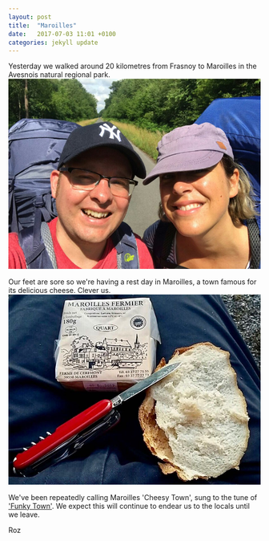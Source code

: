 ```yaml
---
layout: post
title:  "Maroilles"
date:   2017-07-03 11:01 +0100
categories: jekyll update
---
```

Yesterday we walked around 20 kilometres from Frasnoy to Maroilles in the Avesnois natural regional park.
![roz and tom walking in the forest](https://github.com/tombye/trexit/raw/gh-pages/assets/images/roz-and-tom-walking-in-the-forest-800x601.jpg)

Our feet are sore so we're having a rest day in Maroilles, a town famous for its delicious cheese. Clever us.
![delicious maroilles cheese, swiss army knife and bread on tom's lap](https://github.com/tombye/trexit/raw/gh-pages/assets/images/delicious-cheese.jpg)

We've been repeatedly calling Maroilles 'Cheesy Town', sung to the tune of ['Funky Town'](https://m.youtube.com/watch?v=tVlMFS8CB-k). We expect this will continue to endear us to the locals until we leave. 

Roz


